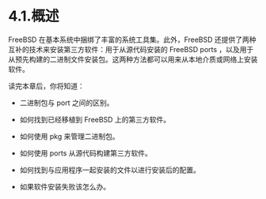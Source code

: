 # 4.1.概述

FreeBSD 在基本系统中捆绑了丰富的系统工具集。此外，FreeBSD 还提供了两种互补的技术来安装第三方软件：用于从源代码安装的 FreeBSD ports ，以及用于从预先构建的二进制文件安装包。这两种方法都可以用来从本地介质或网络上安装软件。

读完本章后，你将知道：

- 二进制包与 port 之间的区别。

- 如何找到已经移植到 FreeBSD 上的第三方软件。

- 如何使用 pkg 来管理二进制包。

- 如何使用 ports 从源代码构建第三方软件。

- 如何找到与应用程序一起安装的文件以进行安装后的配置。

- 如果软件安装失败该怎么办。

